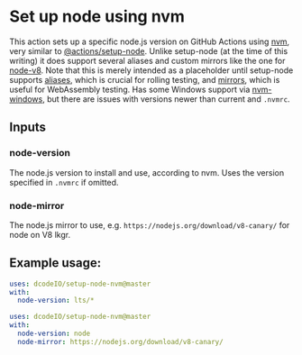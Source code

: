 # Set up node using nvm

This action sets up a specific node.js version on GitHub Actions using [nvm](https://github.com/nvm-sh/nvm), very similar to [@actions/setup-node](https://github.com/actions/setup-node). Unlike setup-node (at the time of this writing) it does support several aliases and custom mirrors like the one for [node-v8](https://github.com/nodejs/node-v8). Note that this is merely intended as a placeholder until setup-node supports [aliases](https://github.com/actions/setup-node/issues/26), which is crucial for rolling testing, and [mirrors](https://github.com/actions/setup-node/issues/65), which is useful for WebAssembly testing. Has some Windows support via [nvm-windows](https://github.com/coreybutler/nvm-windows), but there are issues with versions newer than current and `.nvmrc`.

## Inputs

### node-version

The node.js version to install and use, according to nvm. Uses the version specified in `.nvmrc` if omitted.

### node-mirror

The node.js mirror to use, e.g. `https://nodejs.org/download/v8-canary/` for node on V8 lkgr.

## Example usage:

```yaml
uses: dcodeIO/setup-node-nvm@master
with:
  node-version: lts/*
```

```yaml
uses: dcodeIO/setup-node-nvm@master
with:
  node-version: node
  node-mirror: https://nodejs.org/download/v8-canary/
```
